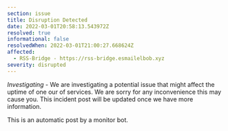 ```yaml
---
section: issue
title: Disruption Detected
date: 2022-03-01T20:58:13.543972Z
resolved: true
informational: false
resolvedWhen: 2022-03-01T21:00:27.668624Z
affected:
  - RSS-Bridge - https://rss-bridge.esmailelbob.xyz
severity: disrupted
---
```

*Investigating* - We are investigating a potential issue that might affect the uptime of one our of services. We are sorry for any inconvenience this may cause you. This incident post will be updated once we have more information.

This is an automatic post by a monitor bot.
        